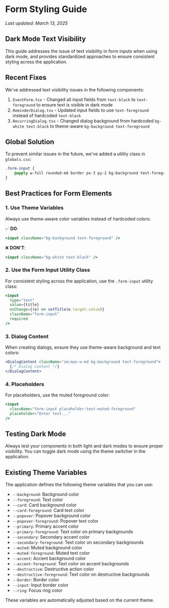 # Form Styling Guide
*Last updated: March 13, 2025*

## Dark Mode Text Visibility

This guide addresses the issue of text visibility in form inputs when using dark mode, and provides standardized approaches to ensure consistent styling across the application.

## Recent Fixes

We've addressed text visibility issues in the following components:

1. `EventForm.tsx` - Changed all input fields from `text-black` to `text-foreground` to ensure text is visible in dark mode
2. `ReminderDialog.tsx` - Updated input fields to use `text-foreground` instead of hardcoded `text-black`
3. `RecurringDialog.tsx` - Changed dialog background from hardcoded `bg-white text-black` to theme-aware `bg-background text-foreground`

## Global Solution

To prevent similar issues in the future, we've added a utility class in `globals.css`:

```css
.form-input {
    @apply w-full rounded-md border px-3 py-2 bg-background text-foreground;
}
```

## Best Practices for Form Elements

### 1. Use Theme Variables

Always use theme-aware color variables instead of hardcoded colors:

✅ **DO**:
```jsx
<input className="bg-background text-foreground" />
```

❌ **DON'T**:
```jsx
<input className="bg-white text-black" />
```

### 2. Use the Form Input Utility Class

For consistent styling across the application, use the `.form-input` utility class:

```jsx
<input 
  type="text"
  value={title}
  onChange={(e) => setTitle(e.target.value)}
  className="form-input"
  required
/>
```

### 3. Dialog Content

When creating dialogs, ensure they use theme-aware background and text colors:

```jsx
<DialogContent className="sm:max-w-md bg-background text-foreground">
  {/* Dialog content */}
</DialogContent>
```

### 4. Placeholders

For placeholders, use the muted foreground color:

```jsx
<input 
  className="form-input placeholder:text-muted-foreground"
  placeholder="Enter text..."
/>
```

## Testing Dark Mode

Always test your components in both light and dark modes to ensure proper visibility. You can toggle dark mode using the theme switcher in the application.

## Existing Theme Variables

The application defines the following theme variables that you can use:

- `--background`: Background color
- `--foreground`: Text color
- `--card`: Card background color
- `--card-foreground`: Card text color
- `--popover`: Popover background color
- `--popover-foreground`: Popover text color
- `--primary`: Primary accent color
- `--primary-foreground`: Text color on primary backgrounds
- `--secondary`: Secondary accent color
- `--secondary-foreground`: Text color on secondary backgrounds
- `--muted`: Muted background color
- `--muted-foreground`: Muted text color
- `--accent`: Accent background color
- `--accent-foreground`: Text color on accent backgrounds
- `--destructive`: Destructive action color
- `--destructive-foreground`: Text color on destructive backgrounds
- `--border`: Border color
- `--input`: Input border color
- `--ring`: Focus ring color

These variables are automatically adjusted based on the current theme.

